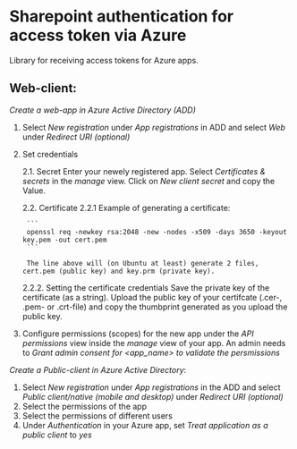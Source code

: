 # Sharepoint authentication for access token via Azure  
Library for receiving access tokens for Azure apps.


## Web-client:
*Create a web-app in Azure Active Directory (ADD)*


1. Select *New registration* under *App registrations* in ADD and select *Web* under *Redirect URI (optional)*

2. Set credentials

	2.1. Secret
	Enter your newely registered app. Select *Certificates & secrets* in the *manage* view. Click on *New client secret* and copy the Value.

	2.2. Certificate 
	2.2.1 Example of generating a certificate: 

		```
		openssl req -newkey rsa:2048 -new -nodes -x509 -days 3650 -keyout key.pem -out cert.pem
		```

		The line above will (on Ubuntu at least) generate 2 files, cert.pem (public key) and key.prm (private key). 

	2.2.2. Setting the certificate credentials
	Save the private key of the certificate (as a string). Upload the public key of your certifcate (.cer-, .pem- or .crt-file) and copy the thumbprint generated as you upload the public key.

3) Configure permissions (scopes) for the new app under the *API permissions* view inside the *manage* view of your app. An admin needs to *Grant admin consent for <app_name> to validate the persmissions* 

*Create a Public-client in Azure Active Directory*:

1. Select *New registration* under *App registrations* in the ADD and select *Public client/native (mobile and desktop)* under *Redirect URI (optional)*
2. Select the permissions of the app
3. Select the permissions of different users 
4. Under *Authentication* in your Azure app, set *Treat application as a public client* to *yes*